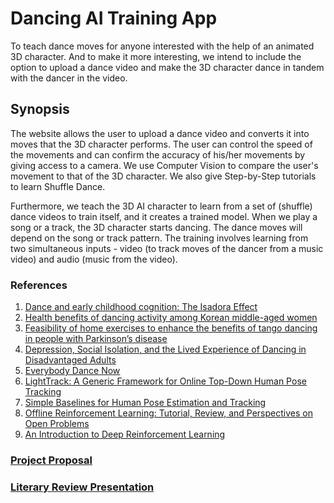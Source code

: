# Dancing AI Training App 
To teach dance moves for anyone interested with the help of an animated 3D character. And to make it more interesting, we intend to include the option to upload a dance video and make the 3D character dance in tandem with the dancer in the video.

## Synopsis

The website allows the user to upload a dance video and converts it into moves that the 3D character performs. The user can control the speed of the movements and can confirm the accuracy of his/her movements by giving access to a camera. We use Computer Vision to compare the user's movement to that of the 3D character. We also give Step-by-Step tutorials to learn Shuffle Dance.

Furthermore, we teach the 3D AI character to learn from a set of (shuffle) dance videos to train itself, and it creates a trained model. When we play a song or a track, the 3D character starts dancing. The dance moves will depend on the song or track pattern. The training involves learning from two simultaneous inputs - video (to track moves of the dancer from a music video) and audio (music from the video).

### References

1. [Dance and early childhood cognition: The Isadora Effect](https://www.tandfonline.com/doi/abs/10.1080/10632913.2016.1245166)
2. [Health benefits of dancing activity among Korean middle-aged women](https://www.tandfonline.com/doi/full/10.3402/qhw.v11.31215)
3. [Feasibility of home exercises to enhance the benefits of tango dancing in people with Parkinson’s disease](https://www.sciencedirect.com/science/article/abs/pii/S0965229918302401)
4. [Depression, Social Isolation, and the Lived Experience of Dancing in Disadvantaged Adults](https://www.sciencedirect.com/science/article/abs/pii/S0883941715002472)
5. [Everybody Dance Now](https://arxiv.org/abs/1808.07371)
6. [LightTrack: A Generic Framework for Online Top-Down Human Pose Tracking](https://openaccess.thecvf.com/content_ECCV_2018/html/Bin_Xiao_Simple_Baselines_for_ECCV_2018_paper.html)
7. [Simple Baselines for Human Pose Estimation and Tracking](https://openaccess.thecvf.com/content_ECCV_2018/html/Bin_Xiao_Simple_Baselines_for_ECCV_2018_paper.html)
8. [Offline Reinforcement Learning: Tutorial, Review, and Perspectives on Open Problems](https://arxiv.org/abs/2005.01643)
9. [An Introduction to Deep Reinforcement Learning](https://arxiv.org/abs/1811.12560)

### [Project Proposal](https://docs.google.com/document/d/1-v-93cy46GzwbvaLij_CYWq-NrMJBckHg6QT_YzfXdk/edit?usp=sharing)

### [Literary Review Presentation](https://amritauniv-my.sharepoint.com/:p:/g/personal/amenu4cse17510_am_students_amrita_edu/EYq6AgHckh1LhTW1JNTDD6kBRY3qiNFp-79kxyrhIaFPfg?e=f92vhR)
